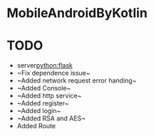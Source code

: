 # MobileAndroidByKotlin

# TODO


- server[python:flask](https://github.com/travelgeezer/service_by_flask)
- ~Fix dependence issue~
- ~Added network request error handing~
- ~Added Console~
- ~Added http service~
- ~Added register~
- ~Added login~
- ~Added RSA and AES~
- Added Route